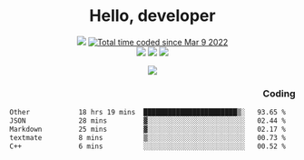 # <div align='center' >Hello, developer</div>

<div align='center'>
  <a ><img src="https://img.shields.io/badge/dynamic/json?url=https%3A%2F%2Fapi.swo.moe%2Fstats%2Fgithub%2FFree-Aaron-Li&query=count&color=181717&label=GitHub&labelColor=282c34&logo=github&suffix=+follows&cacheSeconds=3600"></a>
  <a href="https://wakatime.com/@fe40087f-8eae-48dc-9950-ad0633db1591"><img src="https://wakatime.com/badge/user/fe40087f-8eae-48dc-9950-ad0633db1591.svg" alt="Total time coded since Mar 9 2022" /></a>
</div>
<div align='center'>
  <a><img src="https://img.shields.io/badge/C%2FC%2B%2B%20-%20%2375664D"></a>
  <a><img src="https://img.shields.io/badge/Kotlin%20-%20%2375664D"></a>
  <a><img src="https://img.shields.io/badge/JavaScript%20-%20%2375664D"></a>
</div>

<p align="center">
  <img src="https://readme-typing-svg.demolab.com/?lines=你好!+开发者;Hello!+ developer&font=Fira%20Code&center=true&width=380&height=50&duration=4000&pause=1000">
</p>


<div align='right'>
  <h3>Coding</h3>
</div>

<!--START_SECTION:waka-->

```txt
Other            18 hrs 19 mins  ███████████████████████▒░   93.65 %
JSON             28 mins         ▓░░░░░░░░░░░░░░░░░░░░░░░░   02.44 %
Markdown         25 mins         ▓░░░░░░░░░░░░░░░░░░░░░░░░   02.17 %
textmate         8 mins          ▒░░░░░░░░░░░░░░░░░░░░░░░░   00.73 %
C++              6 mins          ░░░░░░░░░░░░░░░░░░░░░░░░░   00.52 %
```

<!--END_SECTION:waka-->




